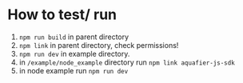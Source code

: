 # How to test/ run

1. `npm run build` in parent directory
2. `npm link` in parent directory, check permissions!
3. `npm run dev` in example directory.
4. in `/example/node_example` directory run `npm link aquafier-js-sdk`
5. in node example run `npm run dev`
